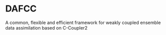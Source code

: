 # DAFCC
A common, flexible and efficient framework for weakly coupled ensemble data assimilation based on C-Coupler2
